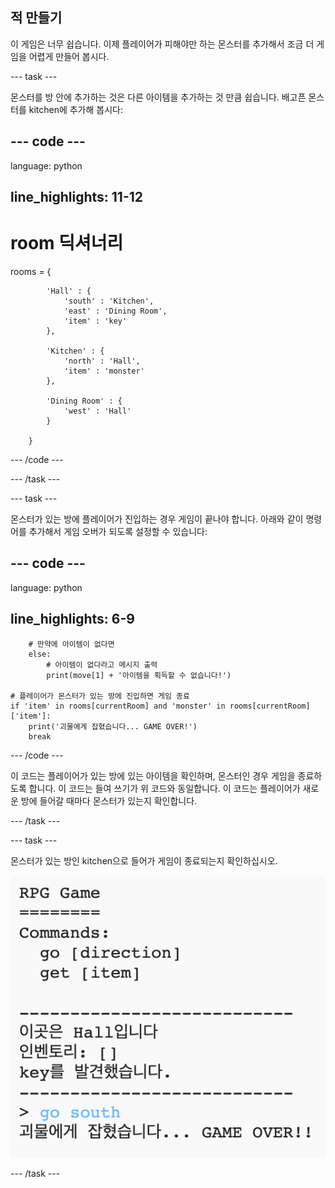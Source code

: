 ## 적 만들기

이 게임은 너무 쉽습니다. 이제 플레이어가 피해야만 하는 몬스터를 추가해서 조금 더 게임을 어렵게 만들어 봅시다.

\--- task \---

몬스터를 방 안에 추가하는 것은 다른 아이템을 추가하는 것 만큼 쉽습니다. 배고픈 몬스터를 kitchen에 추가해 봅시다:

## \--- code \---

language: python

## line_highlights: 11-12

# room 딕셔너리

rooms = {

            'Hall' : {
                'south' : 'Kitchen',
                'east' : 'Dining Room',
                'item' : 'key'
            },
    
            'Kitchen' : {
                'north' : 'Hall',
                'item' : 'monster'
            },
    
            'Dining Room' : {
                'west' : 'Hall'
            }
    
        }
    

\--- /code \---

\--- /task \---

\--- task \---

몬스터가 있는 방에 플레이어가 진입하는 경우 게임이 끝나야 합니다. 아래와 같이 명령어를 추가해서 게임 오버가 되도록 설정할 수 있습니다:

## \--- code \---

language: python

## line_highlights: 6-9

        # 만약에 아이템이 없다면
        else:
            # 아이템이 없다라고 메시지 출력 
            print(move[1] + '아이템을 획득할 수 없습니다!')
    
    # 플레이어가 몬스터가 있는 방에 진입하면 게임 종료 
    if 'item' in rooms[currentRoom] and 'monster' in rooms[currentRoom]['item']:
        print('괴물에게 잡혔습니다... GAME OVER!')
        break
    

\--- /code \---

이 코드는 플레이어가 있는 방에 있는 아이템을 확인하며, 몬스터인 경우 게임을 종료하도록 합니다. 이 코드는 들여 쓰기가 위 코드와 동일합니다. 이 코드는 플레이어가 새로운 방에 들어갈 때마다 몬스터가 있는지 확인합니다.

\--- /task \---

\--- task \---

몬스터가 있는 방인 kitchen으로 들어가 게임이 종료되는지 확인하십시오.

![스크린샷](images/rpg-monster-test.png)

\--- /task \---